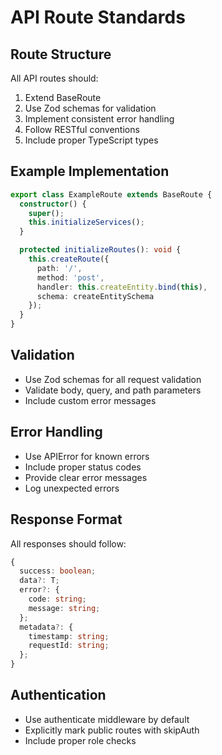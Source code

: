 # API Route Standards

## Route Structure
All API routes should:
1. Extend BaseRoute
2. Use Zod schemas for validation
3. Implement consistent error handling
4. Follow RESTful conventions
5. Include proper TypeScript types

## Example Implementation

```typescript
export class ExampleRoute extends BaseRoute {
  constructor() {
    super();
    this.initializeServices();
  }

  protected initializeRoutes(): void {
    this.createRoute({
      path: '/',
      method: 'post',
      handler: this.createEntity.bind(this),
      schema: createEntitySchema
    });
  }
}
```

## Validation
- Use Zod schemas for all request validation
- Validate body, query, and path parameters
- Include custom error messages

## Error Handling
- Use APIError for known errors
- Include proper status codes
- Provide clear error messages
- Log unexpected errors

## Response Format
All responses should follow:
```typescript
{
  success: boolean;
  data?: T;
  error?: {
    code: string;
    message: string;
  };
  metadata?: {
    timestamp: string;
    requestId: string;
  };
}
```

## Authentication
- Use authenticate middleware by default
- Explicitly mark public routes with skipAuth
- Include proper role checks 